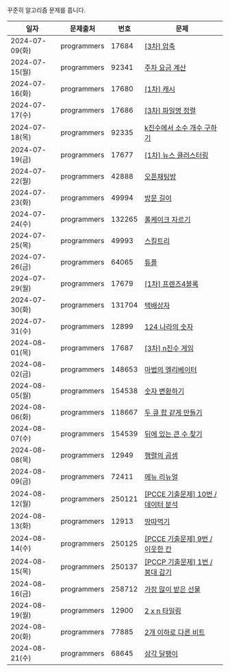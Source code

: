 꾸준히 알고리즘 문제를 풉니다.

| 일자 | 문제출처 | 번호 | 문제 |
| --- | --- | --- | --- |
| 2024-07-09(화) | programmers | 17684 | [\[3차\] 압축](https://school.programmers.co.kr/learn/courses/30/lessons/17684)  |
| 2024-07-15(월) | programmers | 92341 | [주차 요금 계산](https://school.programmers.co.kr/learn/courses/30/lessons/92341) |
| 2024-07-16(화) | programmers | 17680 | [\[1차\] 캐시](https://school.programmers.co.kr/learn/courses/30/lessons/17680) |
| 2024-07-17(수) | programmers | 17686 | [\[3차\] 파일명 정렬](https://school.programmers.co.kr/learn/courses/30/lessons/17686) |
| 2024-07-18(목) | programmers | 92335 | [k진수에서 소수 개수 구하기](https://school.programmers.co.kr/learn/courses/30/lessons/92335) |
| 2024-07-19(금) | programmers | 17677 | [\[1차\] 뉴스 클러스터링](https://school.programmers.co.kr/learn/courses/30/lessons/17677) |
| 2024-07-22(월) | programmers | 42888 | [오픈채팅방](https://school.programmers.co.kr/learn/courses/30/lessons/42888) |
| 2024-07-23(화) | programmers | 49994 | [방문 길이](https://school.programmers.co.kr/learn/courses/30/lessons/49994) |
| 2024-07-24(수) | programmers | 132265 | [롤케이크 자르기](https://school.programmers.co.kr/learn/courses/30/lessons/132265) |
| 2024-07-25(목) | programmers | 49993 | [스킬트리](https://school.programmers.co.kr/learn/courses/30/lessons/49993) |
| 2024-07-26(금) | programmers | 64065 | [튜플](https://school.programmers.co.kr/learn/courses/30/lessons/64065) |
| 2024-07-29(월) | programmers | 17679 | [\[1차\] 프렌즈4블록](https://school.programmers.co.kr/learn/courses/30/lessons/17679) |
| 2024-07-30(화) | programmers | 131704 | [택배상자](https://school.programmers.co.kr/learn/courses/30/lessons/131704) |
| 2024-07-31(수) | programmers | 12899 | [124 나라의 숫자](https://school.programmers.co.kr/learn/courses/30/lessons/12899) |
| 2024-08-01(목) | programmers | 17687 | [\[3차\] n진수 게임](https://school.programmers.co.kr/learn/courses/30/lessons/17687) |
| 2024-08-02(금) | programmers | 148653 | [마법의 엘리베이터](https://school.programmers.co.kr/learn/courses/30/lessons/148653) |
| 2024-08-05(월) | programmers | 154538 | [숫자 변환하기](https://school.programmers.co.kr/learn/courses/30/lessons/154538) |
| 2024-08-06(화) | programmers | 118667 | [두 큐 합 같게 만들기](https://school.programmers.co.kr/learn/courses/30/lessons/118667) |
| 2024-08-07(수) | programmers | 154539 | [뒤에 있는 큰 수 찾기](https://school.programmers.co.kr/learn/courses/30/lessons/154539) |
| 2024-08-08(목) | programmers | 12949 | [행렬의 곱셈](https://school.programmers.co.kr/learn/courses/30/lessons/12949) |
| 2024-08-09(금) | programmers | 72411 | [메뉴 리뉴얼](https://school.programmers.co.kr/learn/courses/30/lessons/72411) |
| 2024-08-12(월) | programmers | 250121 | [\[PCCE 기출문제\] 10번 / 데이터 분석](https://school.programmers.co.kr/learn/courses/30/lessons/250121) |
| 2024-08-13(화) | programmers | 12913 | [땅따먹기](https://school.programmers.co.kr/learn/courses/30/lessons/12913) |
| 2024-08-14(수) | programmers | 250125 | [\[PCCE 기출문제\] 9번 / 이웃한 칸](https://school.programmers.co.kr/learn/courses/30/lessons/250125) |
| 2024-08-15(목) | programmers | 250137 | [\[PCCP 기출문제\] 1번 / 붕대 감기](https://school.programmers.co.kr/learn/courses/30/lessons/250137) |
| 2024-08-16(금) | programmers | 258712 | [가장 많이 받은 선물](https://school.programmers.co.kr/learn/courses/30/lessons/258712) |
| 2024-08-19(월) | programmers | 12900 | [2 x n 타일링](https://school.programmers.co.kr/learn/courses/30/lessons/12900) |
| 2024-08-20(화) | programmers | 77885 | [2개 이하로 다른 비트](https://school.programmers.co.kr/learn/courses/30/lessons/77885) |
| 2024-08-21(수) | programmers | 68645 | [삼각 달팽이](https://school.programmers.co.kr/learn/courses/30/lessons/68645) |
